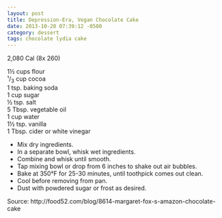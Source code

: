 ```yaml
---
layout: post
title: Depression-Era, Vegan Chocolate Cake
date: 2013-10-20 07:39:12 -0500
category: dessert
tags: chocolate lydia cake
---
```

2,080 Cal (8x 260)  
  
1½ cups flour  
¹/<sub>3</sub> cup cocoa  
1 tsp. baking soda  
1 cup sugar  
½ tsp. salt  
5 Tbsp. vegetable oil  
1 cup water  
1½ tsp. vanilla  
1 Tbsp. cider or white vinegar  
<ul>
	<li>Mix dry ingredients.</li>
	<li>In a separate bowl, whisk wet ingredients.</li>
	<li>Combine and whisk until smooth.</li>
	<li>Tap mixing bowl or drop from 6 inches to shake out air bubbles.</li>
	<li>Bake at 350°F for 25-30 minutes, until toothpick comes out clean.</li>
	<li>Cool before removing from pan.</li>
	<li>Dust with powdered sugar or frost as desired.</li>
</ul>
Source: http://food52.com/blog/8614-margaret-fox-s-amazon-chocolate-cake  
